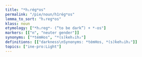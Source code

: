 ```yaml
---
title: "*h₁régʷos"
permalink: "/pie/noun/h1régʷos"
lemma_to_sort: "h₁regʷos"
klass: noun
etymology: ["*h₁regʷ- (“to be dark”) +‎ *-os"]
markers: [["n", "neuter gender"]]
synonyms: ["*témHos", "*(s)ḱeh₃ih₂"]
definitions: [["darkness\nSynonyms: *témHos, *(s)ḱeh₃ih₂"]]
topics: ["ine-pro:Light"]
---
```

